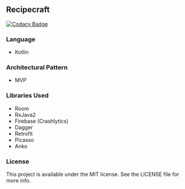 ## Recipecraft

[![Codacy Badge](https://api.codacy.com/project/badge/Grade/9d6b068f35734c7ab6ab53da8c9c57aa)](https://app.codacy.com/app/aaevseev/recipecraft?utm_source=github.com&utm_medium=referral&utm_content=teamdroid/recipecraft&utm_campaign=Badge_Grade_Dashboard)

### Language
* Kotlin
### Architectural Pattern
*  MVP
### Libraries Used 
* Room
* RxJava2
* Firebase (Crashlytics)
* Dagger
* Retrofit
* Picasso
* Anko

### License
This project is available under the MIT license. See the LICENSE file for more info.
